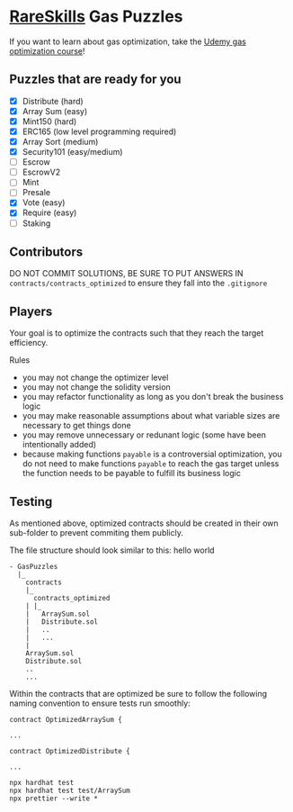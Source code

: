 # [RareSkills](https://rareskills.io) Gas Puzzles

If you want to learn about gas optimization, take the [Udemy gas optimization course](https://www.udemy.com/course/advanced-solidity-understanding-and-optimizing-gas-costs/?referralCode=C4684D6872713525E349)!

## Puzzles that are ready for you
- [x] Distribute (hard)
- [x] Array Sum (easy)
- [x] Mint150 (hard)
- [x] ERC165 (low level programming required)
- [x] Array Sort (medium)
- [x] Security101 (easy/medium)
- [ ] Escrow
- [ ] EscrowV2
- [ ] Mint
- [ ] Presale
- [x] Vote (easy)
- [x] Require (easy)
- [ ] Staking

## Contributors

DO NOT COMMIT SOLUTIONS, BE SURE TO PUT ANSWERS IN `contracts/contracts_optimized` to ensure they fall into the `.gitignore`

## Players

Your goal is to optimize the contracts such that they reach the target efficiency.

Rules

-   you may not change the optimizer level
-   you may not change the solidity version
-   you may refactor functionality as long as you don't break the business logic
-   you may make reasonable assumptions about what variable sizes are necessary to get things done
-   you may remove unnecessary or redunant logic (some have been intentionally added)
-   because making functions `payable` is a controversial optimization, you do not need to make functions `payable` to reach the gas target unless the function needs to be payable to fulfill its business logic

## Testing

As mentioned above, optimized contracts should be created in their own sub-folder
to prevent commiting them publicly.

The file structure should look similar to this:
hello world

```
- GasPuzzles
  |_
    contracts
    |_
      contracts_optimized
    | |_
    |   ArraySum.sol
    |   Distribute.sol
    |   ..
    |   ...
    |
    ArraySum.sol
    Distribute.sol
    ..
    ...
```

Within the contracts that are optimized be sure to follow the following naming
convention to ensure tests run smoothly:

```
contract OptimizedArraySum {

...

contract OptimizedDistribute {

...
```

```
npx hardhat test
npx hardhat test test/ArraySum
npx prettier --write *
```
